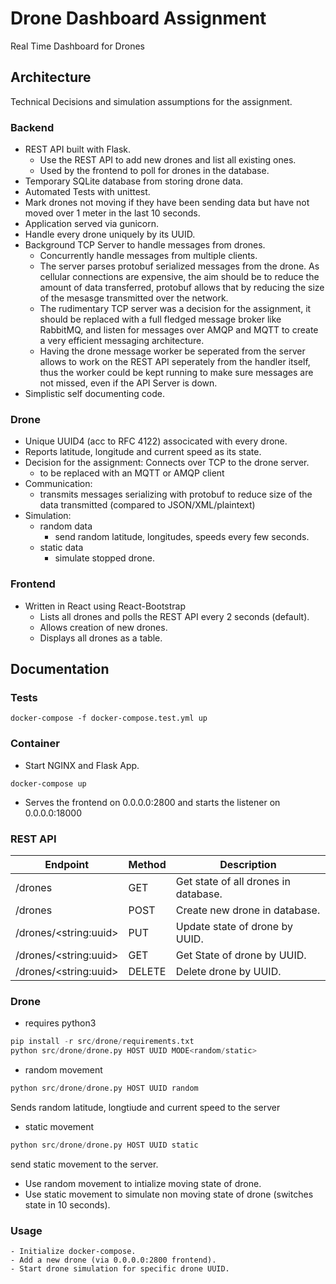 # Drone Dashboard Assignment

Real Time Dashboard for Drones

## Architecture

Technical Decisions and simulation assumptions for the assignment.

### Backend
- REST API built with Flask.
    - Use the REST API to add new drones and list all existing ones.
    - Used by the frontend to poll for drones in the database.
- Temporary SQLite database from storing drone data.
- Automated Tests with unittest.
- Mark drones not moving if they have been sending data 
but have not moved over 1 meter in the last 10 seconds.
- Application served via gunicorn.
- Handle every drone uniquely by its UUID.
- Background TCP Server to handle messages from drones.
    - Concurrently handle messages from multiple clients.
    - The server parses protobuf serialized messages from the drone.
    As cellular connections are expensive, the aim should
    be to reduce the amount of data transferred, protobuf 
    allows that by reducing the size of the mesasge transmitted 
    over the network.
    - The rudimentary TCP server was a decision for the assignment,
    it should be replaced with a full fledged message broker like RabbitMQ,
    and listen for messages over AMQP and MQTT to create a very efficient messaging architecture.
    - Having the drone message worker be seperated from the server allows to work on the REST API
    seperately from the handler itself, thus the worker could be kept running to make sure messages
    are not missed, even if the API Server is down.
- Simplistic self documenting code.


### Drone
- Unique UUID4 (acc to RFC 4122) associcated with every drone.
- Reports latitude, longitude and current speed as its state.
- Decision for the assignment: Connects over TCP to the drone server.
    - to be replaced with an MQTT or AMQP client
- Communication:
    - transmits messages serializing with protobuf to reduce size of the data transmitted (compared to JSON/XML/plaintext)
- Simulation:
    - random data
      - send random latitude, longitudes, speeds every few seconds.
    - static data
      - simulate stopped drone.

### Frontend
- Written in React using React-Bootstrap
  - Lists all drones and polls the REST API every 2 seconds (default).
  - Allows creation of new drones.
  - Displays all drones as a table.

## Documentation

### Tests
```
docker-compose -f docker-compose.test.yml up
```

### Container
- Start NGINX and Flask App.
```
docker-compose up
```
- Serves the frontend on 0.0.0.0:2800 and starts the listener on 0.0.0.0:18000

### REST API
| Endpoint | Method | Description |
|---------|-----|----|
| /drones | GET | Get state of all drones in database.|
| /drones | POST | Create new drone in database.|
| /drones/\<string:uuid> | PUT | Update state of drone by UUID.|
| /drones/\<string:uuid> | GET | Get State of drone by UUID.|
| /drones/\<string:uuid> | DELETE | Delete drone by UUID.|

### Drone
- requires python3
```python
pip install -r src/drone/requirements.txt
python src/drone/drone.py HOST UUID MODE<random/static> 
```
- random movement
```python
python src/drone/drone.py HOST UUID random
```
Sends random latitude, longtiude and current speed to the server

- static movement
```python
python src/drone/drone.py HOST UUID static
```
send static movement to the server.

- Use random movement to intialize moving state of drone.
- Use static movement to simulate non moving state of drone (switches state in 10 seconds).

### Usage
    - Initialize docker-compose.
    - Add a new drone (via 0.0.0.0:2800 frontend).
    - Start drone simulation for specific drone UUID.